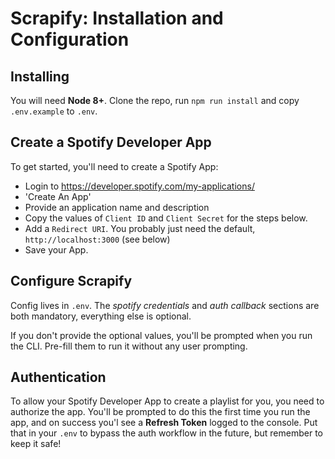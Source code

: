 # Scrapify: Installation and Configuration

## Installing

You will need **Node 8+**.
Clone the repo, run `npm run install` and copy `.env.example` to `.env`.


## Create a Spotify Developer App

To get started, you'll need to create a Spotify App:

* Login to https://developer.spotify.com/my-applications/
* 'Create An App'
* Provide an application name and description
* Copy the values of `Client ID` and `Client Secret` for the steps below.
* Add a `Redirect URI`. You probably just need the default, `http://localhost:3000` (see below)
* Save your App.


## Configure Scrapify

Config lives in `.env`. The _spotify credentials_ and _auth callback_ sections are both mandatory, everything else is optional.

If you don't provide the optional values, you'll be prompted when you run the CLI. Pre-fill them to run it without any user prompting.


## Authentication

To allow your Spotify Developer App to create a playlist for you, you need to authorize the app. You'll be prompted to do this the first time you run the app, and on success you'l see a **Refresh Token** logged to the console. Put that in your `.env` to bypass the auth workflow in the future, but remember to keep it safe!
